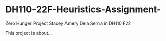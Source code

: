 # DH110-22F-Heuristics-Assignment-


Zero Hunger Project
Stacey Amery Dela Serna in DH110 F22

This project is about...
